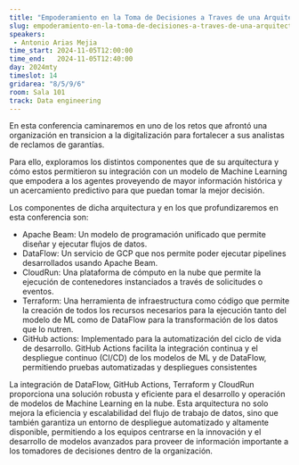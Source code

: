 ```yaml
---
title: "Empoderamiento en la Toma de Decisiones a Traves de una Arquitectura de Datos"
slug: empoderamiento-en-la-toma-de-decisiones-a-traves-de-una-arquitectura-de-datos
speakers:
 - Antonio Arias Mejia
time_start: 2024-11-05T12:00:00
time_end:   2024-11-05T12:40:00
day: 2024mty
timeslot: 14
gridarea: "8/5/9/6"
room: Sala 101
track: Data engineering
---
```


En esta conferencia caminaremos en uno de los retos que afrontó una organización en transicion a la digitalización para fortalecer a sus analistas de reclamos de garantías.

Para ello, exploramos los distintos componentes que de su arquitectura y cómo estos permitieron su integración con un modelo de Machine Learning que empodera a los agentes proveyendo de mayor información histórica y un acercamiento predictivo para que puedan tomar la mejor decisión.

Los componentes de dicha arquitectura y en los que profundizaremos en esta conferencia son:
 - Apache Beam: Un modelo de programación unificado que permite diseñar y ejecutar flujos de datos.
 - DataFlow: Un servicio de GCP que nos permite poder ejecutar pipelines desarrollados usando Apache Beam.
 - CloudRun: Una plataforma de cómputo en la nube que permite la ejecución de contenedores instanciados a través de solicitudes o eventos.
 - Terraform: Una herramienta de infraestructura como código que permite la creación de todos los recursos necesarios para la ejecución tanto del modelo de ML como de DataFlow para la transformación de los datos que lo nutren.
 - GitHub actions:  Implementado para la automatización del ciclo de vida de desarrollo. GitHub Actions facilita la integración continua y el despliegue continuo (CI/CD) de los modelos de ML y de DataFlow, permitiendo pruebas automatizadas y despliegues consistentes

La integración de DataFlow, GitHub Actions, Terraform y CloudRun proporciona una solución robusta y eficiente para el desarrollo y operación de modelos de Machine Learning en la nube. Esta arquitectura no solo mejora la eficiencia y escalabilidad del flujo de trabajo de datos, sino que también garantiza un entorno de despliegue automatizado y altamente disponible, permitiendo a los equipos centrarse en la innovación y el desarrollo de modelos avanzados para proveer de información importante a los tomadores de decisiones dentro de la organización.


